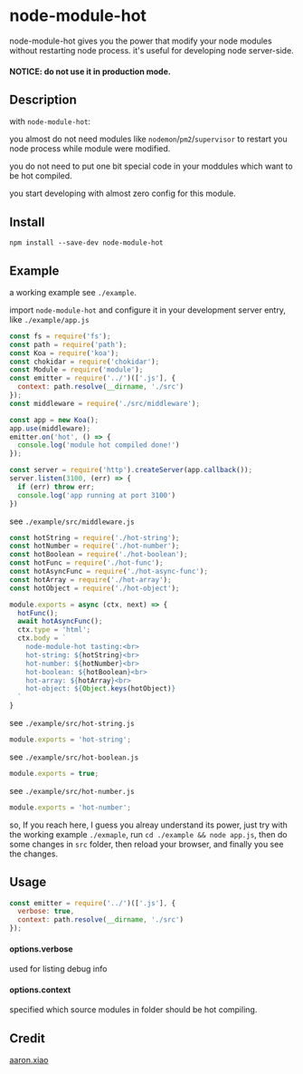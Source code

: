 # node-module-hot
node-module-hot gives you the power that modify your node modules without restarting node process. it's useful for developing node server-side.

#### NOTICE: do not use it in production mode.

## Description
with `node-module-hot`:

you almost do not need modules like `nodemon`/`pm2`/`supervisor` to restart you node process while module were modified.

you do not need to put one bit special code in your moddules which want to be hot compiled.

you start developing with almost zero config for this module.

## Install
`npm install --save-dev node-module-hot`

## Example
a working example see `./example`.

import `node-module-hot` and configure it in your development server entry, like `./example/app.js`
```JavaScript
const fs = require('fs');
const path = require('path');
const Koa = require('koa');
const chokidar = require('chokidar');
const Module = require('module');
const emitter = require('../')(['.js'], {
  context: path.resolve(__dirname, './src')
});
const middleware = require('./src/middleware');

const app = new Koa();
app.use(middleware);
emitter.on('hot', () => {
  console.log('module hot compiled done!')
});

const server = require('http').createServer(app.callback());
server.listen(3100, (err) => {
  if (err) throw err;
  console.log('app running at port 3100')
})
```
see `./example/src/middleware.js`
```JavaScript
const hotString = require('./hot-string');
const hotNumber = require('./hot-number');
const hotBoolean = require('./hot-boolean');
const hotFunc = require('./hot-func');
const hotAsyncFunc = require('./hot-async-func');
const hotArray = require('./hot-array');
const hotObject = require('./hot-object');

module.exports = async (ctx, next) => {
  hotFunc();
  await hotAsyncFunc();
  ctx.type = 'html';
  ctx.body = `
    node-module-hot tasting:<br>
    hot-string: ${hotString}<br>
    hot-number: ${hotNumber}<br>
    hot-boolean: ${hotBoolean}<br>
    hot-array: ${hotArray}<br>
    hot-object: ${Object.keys(hotObject)}
  `
}
```
see `./example/src/hot-string.js`
```JavaScript
module.exports = 'hot-string';
```
see `./example/src/hot-boolean.js`
```JavaScript
module.exports = true;
```
see `./example/src/hot-number.js`
```JavaScript
module.exports = 'hot-number';
```
so, If you reach here, I guess you alreay understand its power, just try with the working example `./exmaple`, run `cd ./example && node app.js`, then do some changes in `src` folder, then reload your browser, and finally you see the changes.

## Usage
```JavaScript
const emitter = require('../')(['.js'], {
  verbose: true,
  context: path.resolve(__dirname, './src')
});
```

#### options.verbose
used for listing debug info

#### options.context
specified which source modules in folder should be hot compiling.

## Credit
[aaron.xiao](http://veryos.com)